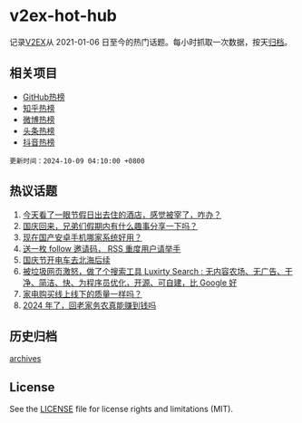 # v2ex-hot-hub

 记录[V2EX](https://www.v2ex.com/)从 2021-01-06 日至今的热门话题。每小时抓取一次数据，按天[归档](archives)。
 
 ## 相关项目

- [GitHub热榜](https://github.com/lonnyzhang423/github-hot-hub)
- [知乎热榜](https://github.com/lonnyzhang423/zhihu-hot-hub)
- [微博热榜](https://github.com/lonnyzhang423/weibo-hot-hub)
- [头条热榜](https://github.com/lonnyzhang423/toutiao-hot-hub)
- [抖音热榜](https://github.com/lonnyzhang423/douyin-hot-hub)


 `更新时间：2024-10-09 04:10:00 +0800`

## 热议话题

1. [今天看了一眼节假日出去住的酒店，感觉被宰了，咋办？](https://www.v2ex.com/t/1078161)
1. [国庆回来，兄弟们假期内有什么趣事分享一下吗？](https://www.v2ex.com/t/1078201)
1. [现在国产安卓手机哪家系统好用？](https://www.v2ex.com/t/1078173)
1. [送一枚 follow 邀请码， RSS 重度用户请举手](https://www.v2ex.com/t/1078189)
1. [国庆节开电车去北海后续](https://www.v2ex.com/t/1078207)
1. [被垃圾网页激怒，做了个搜索工具 Luxirty Search : 无内容农场、无广告、干净、简洁、快、为程序员优化，开源、可自建，比 Google 好](https://www.v2ex.com/t/1078147)
1. [家电购买线上线下的质量一样吗？](https://www.v2ex.com/t/1078165)
1. [2024 年了，回老家务农真能赚到钱吗](https://www.v2ex.com/t/1078260)

## 历史归档

[archives](archives)

## License

See the [LICENSE](LICENSE) file for license rights and limitations (MIT).
